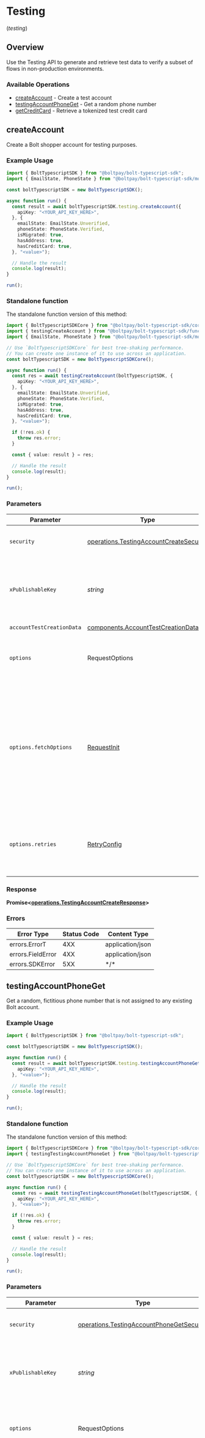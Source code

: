 # Testing
(*testing*)

## Overview

Use the Testing API to generate and retrieve test data to verify a subset of flows in non-production environments.

### Available Operations

* [createAccount](#createaccount) - Create a test account
* [testingAccountPhoneGet](#testingaccountphoneget) - Get a random phone number
* [getCreditCard](#getcreditcard) - Retrieve a tokenized test credit card

## createAccount

Create a Bolt shopper account for testing purposes.

### Example Usage

```typescript
import { BoltTypescriptSDK } from "@boltpay/bolt-typescript-sdk";
import { EmailState, PhoneState } from "@boltpay/bolt-typescript-sdk/models/components";

const boltTypescriptSDK = new BoltTypescriptSDK();

async function run() {
  const result = await boltTypescriptSDK.testing.createAccount({
    apiKey: "<YOUR_API_KEY_HERE>",
  }, {
    emailState: EmailState.Unverified,
    phoneState: PhoneState.Verified,
    isMigrated: true,
    hasAddress: true,
    hasCreditCard: true,
  }, "<value>");

  // Handle the result
  console.log(result);
}

run();
```

### Standalone function

The standalone function version of this method:

```typescript
import { BoltTypescriptSDKCore } from "@boltpay/bolt-typescript-sdk/core.js";
import { testingCreateAccount } from "@boltpay/bolt-typescript-sdk/funcs/testingCreateAccount.js";
import { EmailState, PhoneState } from "@boltpay/bolt-typescript-sdk/models/components";

// Use `BoltTypescriptSDKCore` for best tree-shaking performance.
// You can create one instance of it to use across an application.
const boltTypescriptSDK = new BoltTypescriptSDKCore();

async function run() {
  const res = await testingCreateAccount(boltTypescriptSDK, {
    apiKey: "<YOUR_API_KEY_HERE>",
  }, {
    emailState: EmailState.Unverified,
    phoneState: PhoneState.Verified,
    isMigrated: true,
    hasAddress: true,
    hasCreditCard: true,
  }, "<value>");

  if (!res.ok) {
    throw res.error;
  }

  const { value: result } = res;

  // Handle the result
  console.log(result);
}

run();
```

### Parameters

| Parameter                                                                                                                                                                      | Type                                                                                                                                                                           | Required                                                                                                                                                                       | Description                                                                                                                                                                    |
| ------------------------------------------------------------------------------------------------------------------------------------------------------------------------------ | ------------------------------------------------------------------------------------------------------------------------------------------------------------------------------ | ------------------------------------------------------------------------------------------------------------------------------------------------------------------------------ | ------------------------------------------------------------------------------------------------------------------------------------------------------------------------------ |
| `security`                                                                                                                                                                     | [operations.TestingAccountCreateSecurity](../../models/operations/testingaccountcreatesecurity.md)                                                                             | :heavy_check_mark:                                                                                                                                                             | The security requirements to use for the request.                                                                                                                              |
| `xPublishableKey`                                                                                                                                                              | *string*                                                                                                                                                                       | :heavy_check_mark:                                                                                                                                                             | The publicly shareable identifier used to identify your Bolt merchant division.                                                                                                |
| `accountTestCreationData`                                                                                                                                                      | [components.AccountTestCreationData](../../models/components/accounttestcreationdata.md)                                                                                       | :heavy_check_mark:                                                                                                                                                             | N/A                                                                                                                                                                            |
| `options`                                                                                                                                                                      | RequestOptions                                                                                                                                                                 | :heavy_minus_sign:                                                                                                                                                             | Used to set various options for making HTTP requests.                                                                                                                          |
| `options.fetchOptions`                                                                                                                                                         | [RequestInit](https://developer.mozilla.org/en-US/docs/Web/API/Request/Request#options)                                                                                        | :heavy_minus_sign:                                                                                                                                                             | Options that are passed to the underlying HTTP request. This can be used to inject extra headers for examples. All `Request` options, except `method` and `body`, are allowed. |
| `options.retries`                                                                                                                                                              | [RetryConfig](../../lib/utils/retryconfig.md)                                                                                                                                  | :heavy_minus_sign:                                                                                                                                                             | Enables retrying HTTP requests under certain failure conditions.                                                                                                               |

### Response

**Promise\<[operations.TestingAccountCreateResponse](../../models/operations/testingaccountcreateresponse.md)\>**

### Errors

| Error Type        | Status Code       | Content Type      |
| ----------------- | ----------------- | ----------------- |
| errors.ErrorT     | 4XX               | application/json  |
| errors.FieldError | 4XX               | application/json  |
| errors.SDKError   | 5XX               | \*/\*             |

## testingAccountPhoneGet

Get a random, fictitious phone number that is not assigned to any existing Bolt account.

### Example Usage

```typescript
import { BoltTypescriptSDK } from "@boltpay/bolt-typescript-sdk";

const boltTypescriptSDK = new BoltTypescriptSDK();

async function run() {
  const result = await boltTypescriptSDK.testing.testingAccountPhoneGet({
    apiKey: "<YOUR_API_KEY_HERE>",
  }, "<value>");

  // Handle the result
  console.log(result);
}

run();
```

### Standalone function

The standalone function version of this method:

```typescript
import { BoltTypescriptSDKCore } from "@boltpay/bolt-typescript-sdk/core.js";
import { testingTestingAccountPhoneGet } from "@boltpay/bolt-typescript-sdk/funcs/testingTestingAccountPhoneGet.js";

// Use `BoltTypescriptSDKCore` for best tree-shaking performance.
// You can create one instance of it to use across an application.
const boltTypescriptSDK = new BoltTypescriptSDKCore();

async function run() {
  const res = await testingTestingAccountPhoneGet(boltTypescriptSDK, {
    apiKey: "<YOUR_API_KEY_HERE>",
  }, "<value>");

  if (!res.ok) {
    throw res.error;
  }

  const { value: result } = res;

  // Handle the result
  console.log(result);
}

run();
```

### Parameters

| Parameter                                                                                                                                                                      | Type                                                                                                                                                                           | Required                                                                                                                                                                       | Description                                                                                                                                                                    |
| ------------------------------------------------------------------------------------------------------------------------------------------------------------------------------ | ------------------------------------------------------------------------------------------------------------------------------------------------------------------------------ | ------------------------------------------------------------------------------------------------------------------------------------------------------------------------------ | ------------------------------------------------------------------------------------------------------------------------------------------------------------------------------ |
| `security`                                                                                                                                                                     | [operations.TestingAccountPhoneGetSecurity](../../models/operations/testingaccountphonegetsecurity.md)                                                                         | :heavy_check_mark:                                                                                                                                                             | The security requirements to use for the request.                                                                                                                              |
| `xPublishableKey`                                                                                                                                                              | *string*                                                                                                                                                                       | :heavy_check_mark:                                                                                                                                                             | The publicly shareable identifier used to identify your Bolt merchant division.                                                                                                |
| `options`                                                                                                                                                                      | RequestOptions                                                                                                                                                                 | :heavy_minus_sign:                                                                                                                                                             | Used to set various options for making HTTP requests.                                                                                                                          |
| `options.fetchOptions`                                                                                                                                                         | [RequestInit](https://developer.mozilla.org/en-US/docs/Web/API/Request/Request#options)                                                                                        | :heavy_minus_sign:                                                                                                                                                             | Options that are passed to the underlying HTTP request. This can be used to inject extra headers for examples. All `Request` options, except `method` and `body`, are allowed. |
| `options.retries`                                                                                                                                                              | [RetryConfig](../../lib/utils/retryconfig.md)                                                                                                                                  | :heavy_minus_sign:                                                                                                                                                             | Enables retrying HTTP requests under certain failure conditions.                                                                                                               |

### Response

**Promise\<[operations.TestingAccountPhoneGetResponse](../../models/operations/testingaccountphonegetresponse.md)\>**

### Errors

| Error Type        | Status Code       | Content Type      |
| ----------------- | ----------------- | ----------------- |
| errors.ErrorT     | 4XX               | application/json  |
| errors.FieldError | 4XX               | application/json  |
| errors.SDKError   | 5XX               | \*/\*             |

## getCreditCard

Retrieve a test credit card that can be used to process payments in your Bolt testing environment. The response includes the card's Bolt credit card token.

### Example Usage

```typescript
import { BoltTypescriptSDK } from "@boltpay/bolt-typescript-sdk";
import { Type } from "@boltpay/bolt-typescript-sdk/models/operations";

const boltTypescriptSDK = new BoltTypescriptSDK();

async function run() {
  const result = await boltTypescriptSDK.testing.getCreditCard({
    apiKey: "<YOUR_API_KEY_HERE>",
  }, {
    type: Type.Approve,
  });

  // Handle the result
  console.log(result);
}

run();
```

### Standalone function

The standalone function version of this method:

```typescript
import { BoltTypescriptSDKCore } from "@boltpay/bolt-typescript-sdk/core.js";
import { testingGetCreditCard } from "@boltpay/bolt-typescript-sdk/funcs/testingGetCreditCard.js";
import { Type } from "@boltpay/bolt-typescript-sdk/models/operations";

// Use `BoltTypescriptSDKCore` for best tree-shaking performance.
// You can create one instance of it to use across an application.
const boltTypescriptSDK = new BoltTypescriptSDKCore();

async function run() {
  const res = await testingGetCreditCard(boltTypescriptSDK, {
    apiKey: "<YOUR_API_KEY_HERE>",
  }, {
    type: Type.Approve,
  });

  if (!res.ok) {
    throw res.error;
  }

  const { value: result } = res;

  // Handle the result
  console.log(result);
}

run();
```

### Parameters

| Parameter                                                                                                                                                                      | Type                                                                                                                                                                           | Required                                                                                                                                                                       | Description                                                                                                                                                                    |
| ------------------------------------------------------------------------------------------------------------------------------------------------------------------------------ | ------------------------------------------------------------------------------------------------------------------------------------------------------------------------------ | ------------------------------------------------------------------------------------------------------------------------------------------------------------------------------ | ------------------------------------------------------------------------------------------------------------------------------------------------------------------------------ |
| `request`                                                                                                                                                                      | [operations.TestingCreditCardGetRequestBody](../../models/operations/testingcreditcardgetrequestbody.md)                                                                       | :heavy_check_mark:                                                                                                                                                             | The request object to use for the request.                                                                                                                                     |
| `security`                                                                                                                                                                     | [operations.TestingCreditCardGetSecurity](../../models/operations/testingcreditcardgetsecurity.md)                                                                             | :heavy_check_mark:                                                                                                                                                             | The security requirements to use for the request.                                                                                                                              |
| `options`                                                                                                                                                                      | RequestOptions                                                                                                                                                                 | :heavy_minus_sign:                                                                                                                                                             | Used to set various options for making HTTP requests.                                                                                                                          |
| `options.fetchOptions`                                                                                                                                                         | [RequestInit](https://developer.mozilla.org/en-US/docs/Web/API/Request/Request#options)                                                                                        | :heavy_minus_sign:                                                                                                                                                             | Options that are passed to the underlying HTTP request. This can be used to inject extra headers for examples. All `Request` options, except `method` and `body`, are allowed. |
| `options.retries`                                                                                                                                                              | [RetryConfig](../../lib/utils/retryconfig.md)                                                                                                                                  | :heavy_minus_sign:                                                                                                                                                             | Enables retrying HTTP requests under certain failure conditions.                                                                                                               |

### Response

**Promise\<[operations.TestingCreditCardGetResponse](../../models/operations/testingcreditcardgetresponse.md)\>**

### Errors

| Error Type        | Status Code       | Content Type      |
| ----------------- | ----------------- | ----------------- |
| errors.ErrorT     | 4XX               | application/json  |
| errors.FieldError | 4XX               | application/json  |
| errors.SDKError   | 5XX               | \*/\*             |